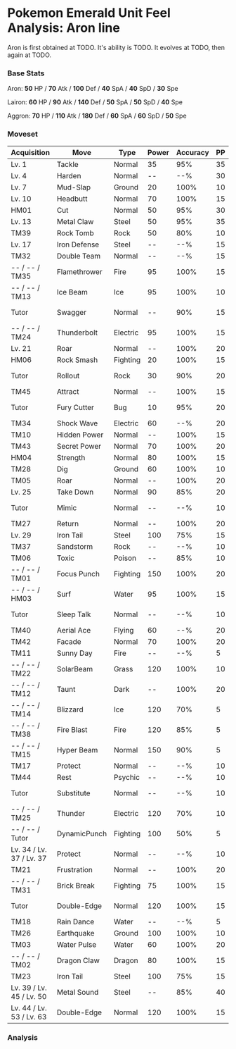 # Pokemon Emerald Unit Feel Analysis: Aron line

Aron is first obtained at TODO. It's ability is TODO. It evolves at TODO, then again at TODO.

### Base Stats

Aron: **50** HP / **70** Atk / **100** Def / **40** SpA / **40** SpD / **30** Spe

Lairon: **60** HP / **90** Atk / **140** Def / **50** SpA / **50** SpD / **40** Spe

Aggron: **70** HP / **110** Atk / **180** Def / **60** SpA / **60** SpD / **50** Spe

### Moveset

|Acquisition             |Move        |Type    |Power|Accuracy|PP |Notes                    |
|---                     |---         |---     |---  |---     |---|---                      |
|Lv. 1                   |Tackle      |Normal  |35   |95%     |35 |                         |
|Lv. 4                   |Harden      |Normal  |--   |--%     |30 |                         |
|Lv. 7                   |Mud-Slap    |Ground  |20   |100%    |10 |                         |
|Lv. 10                  |Headbutt    |Normal  |70   |100%    |15 |                         |
|HM01                    |Cut         |Normal  |50   |95%     |30 |                         |
|Lv. 13                  |Metal Claw  |Steel   |50   |95%     |35 |                         |
|TM39                    |Rock Tomb   |Rock    |50   |80%     |10 |                         |
|Lv. 17                  |Iron Defense|Steel   |--   |--%     |15 |                         |
|TM32                    |Double Team |Normal  |--   |--%     |15 |                         |
|-- / -- / TM35          |Flamethrower|Fire    |95   |100%    |15 |                         |
|-- / -- / TM13          |Ice Beam    |Ice     |95   |100%    |10 |                         |
|Tutor                   |Swagger     |Normal  |--   |90%     |15 |Emerald only             |
|-- / -- / TM24          |Thunderbolt |Electric|95   |100%    |15 |                         |
|Lv. 21                  |Roar        |Normal  |--   |100%    |20 |                         |
|HM06                    |Rock Smash  |Fighting|20   |100%    |15 |                         |
|Tutor                   |Rollout     |Rock    |30   |90%     |20 |Emerald only             |
|TM45                    |Attract     |Normal  |--   |100%    |15 |                         |
|Tutor                   |Fury Cutter |Bug     |10   |95%     |20 |Emerald only             |
|TM34                    |Shock Wave  |Electric|60   |--%     |20 |                         |
|TM10                    |Hidden Power|Normal  |--   |100%    |15 |                         |
|TM43                    |Secret Power|Normal  |70   |100%    |20 |                         |
|HM04                    |Strength    |Normal  |80   |100%    |15 |                         |
|TM28                    |Dig         |Ground  |60   |100%    |10 |                         |
|TM05                    |Roar        |Normal  |--   |100%    |20 |                         |
|Lv. 25                  |Take Down   |Normal  |90   |85%     |20 |                         |
|Tutor                   |Mimic       |Normal  |--   |--%     |10 |Emerald only             |
|TM27                    |Return      |Normal  |--   |100%    |20 |                         |
|Lv. 29                  |Iron Tail   |Steel   |100  |75%     |15 |                         |
|TM37                    |Sandstorm   |Rock    |--   |--%     |10 |                         |
|TM06                    |Toxic       |Poison  |--   |85%     |10 |                         |
|-- / -- / TM01          |Focus Punch |Fighting|150  |100%    |20 |                         |
|-- / -- / HM03          |Surf        |Water   |95   |100%    |15 |                         |
|Tutor                   |Sleep Talk  |Normal  |--   |--%     |10 |Emerald only             |
|TM40                    |Aerial Ace  |Flying  |60   |--%     |20 |                         |
|TM42                    |Facade      |Normal  |70   |100%    |20 |                         |
|TM11                    |Sunny Day   |Fire    |--   |--%     |5  |                         |
|-- / -- / TM22          |SolarBeam   |Grass   |120  |100%    |10 |                         |
|-- / -- / TM12          |Taunt       |Dark    |--   |100%    |20 |                         |
|-- / -- / TM14          |Blizzard    |Ice     |120  |70%     |5  |                         |
|-- / -- / TM38          |Fire Blast  |Fire    |120  |85%     |5  |                         |
|-- / -- / TM15          |Hyper Beam  |Normal  |150  |90%     |5  |                         |
|TM17                    |Protect     |Normal  |--   |--%     |10 |                         |
|TM44                    |Rest        |Psychic |--   |--%     |10 |                         |
|Tutor                   |Substitute  |Normal  |--   |--%     |10 |Emerald only             |
|-- / -- / TM25          |Thunder     |Electric|120  |70%     |10 |                         |
|-- / -- / Tutor         |DynamicPunch|Fighting|100  |50%     |5  |Emerald only             |
|Lv. 34 / Lv. 37 / Lv. 37|Protect     |Normal  |--   |--%     |10 |                         |
|TM21                    |Frustration |Normal  |--   |100%    |20 |                         |
|-- / -- / TM31          |Brick Break |Fighting|75   |100%    |15 |                         |
|Tutor                   |Double-Edge |Normal  |120  |100%    |15 |Emerald only             |
|TM18                    |Rain Dance  |Water   |--   |--%     |5  |                         |
|TM26                    |Earthquake  |Ground  |100  |100%    |10 |                         |
|TM03                    |Water Pulse |Water   |60   |100%    |20 |                         |
|-- / -- / TM02          |Dragon Claw |Dragon  |80   |100%    |15 |                         |
|TM23                    |Iron Tail   |Steel   |100  |75%     |15 |                         |
|Lv. 39 / Lv. 45 / Lv. 50|Metal Sound |Steel   |--   |85%     |40 |                         |
|Lv. 44 / Lv. 53 / Lv. 63|Double-Edge |Normal  |120  |100%    |15 |                         |

### Analysis